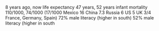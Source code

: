 8 years ago, now
life expectancy
47 years, 52 years
infant mortality
110/1000, 74/1000 (17/1000 Mexico 
		  16 China
		  7.3 Russia
		  6 US
		  5 UK
		  3/4 France, Germany, Spain)
72% male literacy (higher in south)
52% male literacy (higher in south

